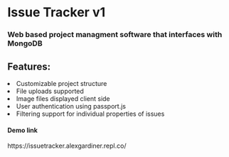 <h1>Issue Tracker v1</h1>
<h3>Web based project managment software that interfaces with MongoDB</h3>
<h2>Features:</h2>
<li>Customizable project structure</li>
<li>File uploads supported</li>
<li>Image files displayed client side</li>
<li>User authentication using passport.js</li>
<li>Filtering support for individual properties of issues</li>
<h4>Demo link</h4>
<link>https://issuetracker.alexgardiner.repl.co/</link>
